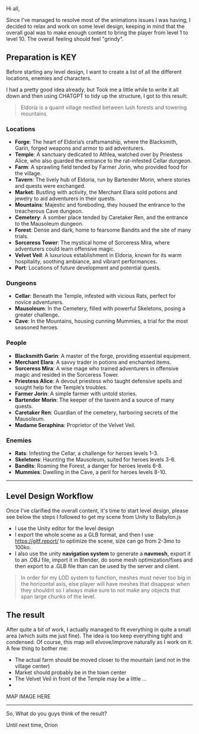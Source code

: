Hi all,

Since I've managed to resolve most of the animations issues I was having, I decided to relax and work on some level design, keeping in mind that the overall goal was to make  enough content to bring the player from level 1 to level 10. The overall feeling should feel "grindy".

## Preparation is KEY

Before starting any level design, I want to create a list of all the different locations, enemies and characters.

I had a pretty good idea already, but Took me a little while to write it all down and then using CHATGPT to tidy up the structure, I got to this result: 

> Eldoria is a quaint village nestled between lush forests and towering mountains. 

### Locations

*   **Forge**: The heart of Eldoria’s craftsmanship, where the Blacksmith, Garin, forged weapons and armor to aid adventurers.
*   **Temple**: A sanctuary dedicated to Athlea, watched over by Priestess Alice, who also guarded the entrance to the rat-infested Cellar dungeon.
*   **Farm**: A sprawling field tended by Farmer Jorin, who provided food for the village.
*   **Tavern**: The lively hub of Eldoria, run by Bartender Morin, where stories and quests were exchanged.
*   **Market**: Bustling with activity, the Merchant Elara sold potions and jewelry to aid adventurers in their quests.
*   **Mountains**: Majestic and foreboding, they housed the entrance to the treacherous Cave dungeon.
*   **Cemetery**: A somber place tended by Caretaker Ren, and the entrance to the Mausoleum dungeon.
*   **Forest**: Dense and dark, home to fearsome Bandits and the site of many trials.
*   **Sorceress Tower**: The mystical home of Sorceress Mira, where adventurers could learn offensive magic.
*   **Velvet Veil**: A luxurious establishment in Eldoria, known for its warm hospitality, soothing ambiance, and vibrant performances. 
*   **Port**: Locations of future development and potential quests.

### Dungeons

*   **Cellar**: Beneath the Temple, infested with vicious Rats, perfect for novice adventurers.
*   **Mausoleum**: In the Cemetery, filled with powerful Skeletons, posing a greater challenge.
*   **Cave**: In the Mountains, housing cunning Mummies, a trial for the most seasoned heroes.

### People

*   **Blacksmith Garin**: A master of the forge, providing essential equipment.
*   **Merchant Elara**: A savvy trader in potions and enchanted items.
*   **Sorceress Mira**: A wise mage who trained adventurers in offensive magic and resided in the Sorceress Tower.
*   **Priestess Alice**: A devout priestess who taught defensive spells and sought help for the Temple’s troubles.
*   **Farmer Jorin**: A simple farmer with untold stories.
*   **Bartender Morin**: The keeper of the tavern and a source of many quests.
*   **Caretaker Ren**: Guardian of the cemetery, harboring secrets of the Mausoleum.
*   **Madame Seraphina**: Proprietor of the Velvet Veil.

### Enemies

*   **Rats**: Infesting the Cellar, a challenge for heroes levels 1-3.
*   **Skeletons**: Haunting the Mausoleum, suited for heroes levels 3-6.
*   **Bandits**: Roaming the Forest, a danger for heroes levels 6-8.
*   **Mummies**: Dwelling in the Cave, a peril for heroes levels 8-10.

---


## Level Design Workflow

Once I've clarified the overall content, it's time to start level design, please see below the steps I followed to get my scene from Unity to Babylon.js

- I use the Unity editor for the level design 
- I export the whole scene as a GLB format, and then I use https://gltf.report/ to optimize the scene, size can go from 2-3mo to 100ko.
- I also use the unity **navigation system** to generate a **navmesh**, export it to an .OBJ file, import it in Blender, do some mesh optimization/fixes and then export to a .GLB file than can be used by the server and client.
  
> In order for my LOD system to function, meshes must never too big in the horizontal axis, else player will have meshes that disappear when they shouldnt so I always make sure to not make any objects that span large chunks of the level.

 
## The result

After quite a bit of work, I actually managed to fit everything in quite a small area (which suits me just fine). The idea is too keep everything tight and condensed. Of course, this map will elvove/improve naturally as I work on it. A few thing to bother me:
- The actual farm should be moved closer to the mountain (and not in the village center)
- Market should probably be in the town center
- The Velvet Veil in front of the Temple may be a little ...
- 

MAP IMAGE HERE

---

So, What do you guys think of the result?


Until next time, 
Orion




